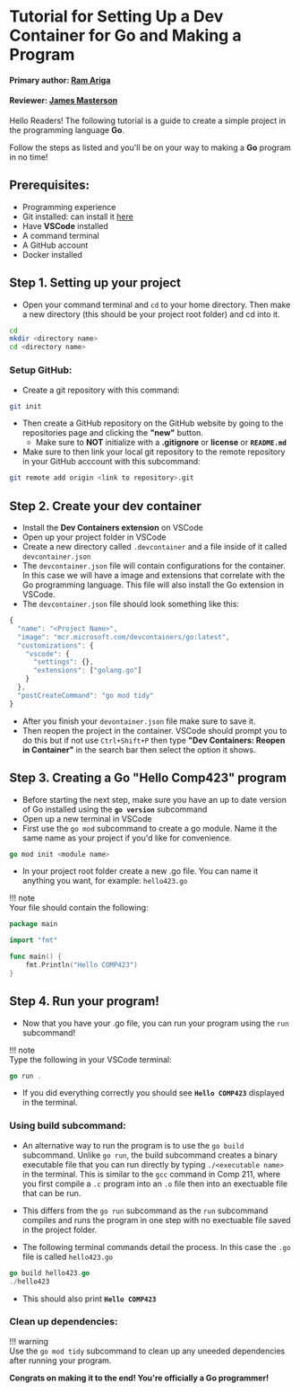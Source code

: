 # **Tutorial for Setting Up a Dev Container for Go and Making a Program**

#### Primary author: [Ram Ariga](https://github.com/bariga04)
#### Reviewer: [James Masterson](https://github.com/James-Masterson)  
  
Hello Readers! The following tutorial is a guide to create a simple project in the programming language **Go**.  
  

Follow the steps as listed and you'll be on your way to making a **Go** program in no time!  



## Prerequisites:  

- Programming experience   
- Git installed: can install it [here](https://git-scm.com/book/en/v2/Getting-Started-Installing-Git)   
- Have **VSCode** installed 
- A command terminal  
- A GitHub account  
- Docker installed 


## Step 1. Setting up your project

- Open your command terminal and `cd` to your home directory. Then make a new directory (this should be your project root folder) and cd into it.

```bash  
cd  
mkdir <directory name>  
cd <directory name>  
```  
  
### Setup GitHub:  

- Create a git repository with this command:

```bash
git init  
```

- Then create a GitHub repository on the GitHub website by going to the repositories page and clicking the **"new"** button.
    - Make sure to **NOT** initialize with a **.gitignore** or **license** or **`README.md`**  
- Make sure to then link your local git repository to the remote repository in your GitHub acccount with this subcommand:  

```bash  
git remote add origin <link to repository>.git  
```  

## Step 2. Create your dev container  

-  Install the **Dev Containers extension** on VSCode  
-  Open up your project folder in VSCode  
-  Create a new directory called `.devcontainer` and a file inside of it called `devcontainer.json` 
  -  The `devcontainer.json` file will contain configurations for the container. In this case we will have a image and extensions that correlate with the Go programming language. This file will also install the Go extension in VSCode.
-  The `devcontainer.json` file should look something like this:  

```js  
{
  "name": "<Project Name>",  
  "image": "mcr.microsoft.com/devcontainers/go:latest",  
  "customizations": {  
    "vscode": {  
      "settings": {},  
      "extensions": ["golang.go"]  
    }  
  },  
  "postCreateCommand": "go mod tidy"  
}  
```  

- After you finish your `devontainer.json` file make sure to save it.  
- Then reopen the project in the container. VSCode should prompt you to do this but if not use `Ctrl+Shift+P` then type **"Dev Containers: Reopen in Container"** in the search bar then select the option it shows.  


## Step 3. Creating a Go "Hello Comp423" program  

-  Before starting the next step, make sure you have an up to date version of Go installed using the **`go version`** subcommand   
- Open up a new terminal in VSCode  
- First use the `go mod` subcommand to create a go module. Name it the same name as your project if you'd like for convenience.    

```go  
go mod init <module name>  
```  

- In your project root folder create a new .go file. You can name it anything you want, for example: `hello423.go`  

!!!  note  
    Your file should contain the following:  

```go  
package main

import "fmt"

func main() {
    fmt.Println("Hello COMP423")
}  
```  

## Step 4. Run your program!  

- Now that you have your .go file, you can run your program using the `run` subcommand! 

!!! note   
    Type the following in your VSCode terminal:  

```go 
go run .  
```  

-  If you did everything correctly you should see **`Hello COMP423`** displayed in the terminal.  

### Using build subcommand:  

-  An alternative way to run the program is to use the `go build` subcommand. Unlike `go run`, the build subcommand creates a binary executable file that you can run directly by typing `./<executable name>` in the terminal. This is similar to the `gcc` command in Comp 211, where you first compile a `.c` program into an `.o` file then into an exectuable file that can be run.  
  -  This differs from the `go run` subcommand as the `run` subcommand compiles and runs the program in one step with no exectuable file saved in the project folder.  
  
-  The following terminal commands detail the process. In this case the `.go` file is called `hello423.go`  

```go  
go build hello423.go  
./hello423  
```  

-  This should also print **`Hello COMP423`**  

### Clean up dependencies:  

!!! warning  
    Use the `go mod tidy` subcommand to clean up any uneeded dependencies after running your program.  

**Congrats on making it to the end! You're officially a Go programmer!**